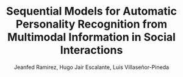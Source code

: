 ---
paperId: 26
author: Jeanfed Ramirez, Hugo Jair  Escalante, Luis Villaseñor-Pineda
publicationauthor: Ramirez, J. et al.
title: Sequential Models for Automatic Personality Recognition from Multimodal Information in Social Interactions
pdf: 26_CameraReady.pdf
poster: 26_CameraReady_poster.pdf
alt: --
type: Oral
topic: 
subtopic: 
link: https://doi.org/10.52591/lxai202211288
conference: neurips
year: 2022
tags: neurips-2022-op
location: New Orleans, USA
---